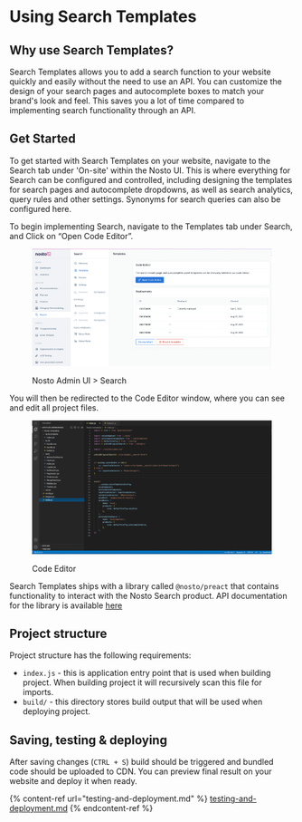 # Using Search Templates

## **Why use Search Templates?**

Search Templates allows you to add a search function to your website quickly and easily without the need to use an API. You can customize the design of your search pages and autocomplete boxes to match your brand's look and feel. This saves you a lot of time compared to implementing search functionality through an API.

## Get Started

To get started with Search Templates on your website, navigate to the Search tab under 'On-site' within the Nosto UI. This is where everything for Search can be configured and controlled, including designing the templates for search pages and autocomplete dropdowns, as well as search analytics, query rules and other settings. Synonyms for search queries can also be configured here.

To begin implementing Search, navigate to the Templates tab under Search, and Click on “Open Code Editor”.

<figure><img src="../../../.gitbook/assets/6082dc70-90b5-4bd2-b88f-87ad5ebb2437.png" alt=""><figcaption><p>Nosto Admin UI > Search</p></figcaption></figure>

You will then be redirected to the Code Editor window, where you can see and edit all project files.

<figure><img src="../../../.gitbook/assets/57d98ca7-b54b-413a-9f2d-31192e02440e.png" alt=""><figcaption><p>Code Editor</p></figcaption></figure>

Search Templates ships with a library called `@nosto/preact` that contains functionality to interact with the Nosto Search product. API documentation for the library is available [here](https://nosto.github.io/search-templates/library/)

## Project structure

Project structure has the following requirements:

* `index.js` - this is application entry point that is used when building project. When building project it will recursively scan this file for imports.
* `build/` - this directory stores build output that will be used when deploying project.

## Saving, testing & deploying

After saving changes (`CTRL + S`) build should be triggered and bundled code should be uploaded to CDN. You can preview final result on your website and deploy it when ready.

{% content-ref url="testing-and-deployment.md" %}
[testing-and-deployment.md](testing-and-deployment.md)
{% endcontent-ref %}
